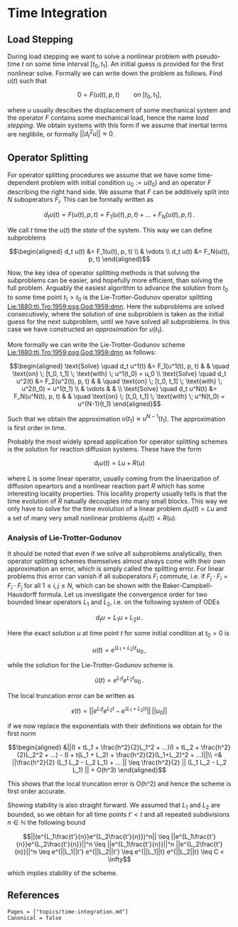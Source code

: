 # Time Integration

## Load Stepping

During load stepping we want to solve a nonlinear problem with pseudo-time $t$ on some time interval $[t_0, t_1]$. An initial guess is provided for the first nonlinear solve. Formally we can write down the problem as follows. Find $u(t)$ such that

```math
0 = F(u(t), p, t) \qquad \text{on} \; [t_0, t_1],
```

where $u$ usually descibes the displacement of some mechanical system and the operator $F$ contains some mechanical load, hence the name *load stepping*. We obtain systems with this form if we assume that inertial terms are neglibile, or formally $||d^2_tu|| \approx 0$.

## Operator Splitting

For operator splitting procedures we assume that we have some time-dependent problem with initial condition $u_0 := u(t_0)$ and an operator $F$ describing the right hand side. We assume that $F$ can be additively split into $N$ suboperators $F_i$. This can be formally written as

```math
d_t u(t) = F(u(t), p, t) = F_1(u(t), p, t) + ... + F_N(u(t), p, t) \, .
```

We call $t$ time the $u(t)$ the *state* of the system. This way we can define subproblems

```math
\begin{aligned}
    d_t u(t) &= F_1(u(t), p, t) \\
             & \vdots \\
    d_t u(t) &= F_N(u(t), p, t)
\end{aligned}
```

Now, the key idea of operator splitting methods is that solving the subproblems can be easier, and hopefully more efficient, than solving the full problem. Arguably the easiest algorithm to advance the solution from $t_0$ to some time point $t_1 > t_0$ is the Lie-Trotter-Godunov operator splitting [Lie:1880:tti,Tro:1959:psg,God:1959:dmn](@cite). Here the subproblems are solved consecutively, where the solution of one subproblem is taken as the initial guess for the next subproblem, until we have solved all subproblems. In this case we have constructed an _approximation_ for $u(t_1)$.

More formally we can write the Lie-Trotter-Godunov scheme [Lie:1880:tti,Tro:1959:psg,God:1959:dmn](@cite) as follows: 

```math
\begin{aligned}
    \text{Solve} \quad d_t u^1(t) &= F_1(u^1(t), p, t) & & \quad \text{on} \; [t_0, t_1] \; \text{with} \; u^1(t_0) = u_0 \\
    \text{Solve} \quad d_t u^2(t) &= F_2(u^2(t), p, t) & & \quad \text{on} \; [t_0, t_1] \; \text{with} \; u^2(t_0) = u^1(t_1) \\
             & \vdots & & \\
    \text{Solve} \quad d_t u^N(t) &= F_N(u^N(t), p, t) & & \quad \text{on} \; [t_0, t_1] \; \text{with} \; u^N(t_0) = u^{N-1}(t_1)
\end{aligned}
```
Such that we obtain the approximation $u(t_1) \approx u^{N-1}(t_1)$. The approximation is first order in time.


Probably the most widely spread application for operator splitting schemes is the solution for reaction diffusion systems. These have the form

```math
d_t u(t) = Lu + R(u)
```

where $L$ is some linear operator, usually coming from the linaerization of diffusion opeartors and a nonlinear reaction part $R$ which has some interesting locality properties. This locallity property usually tells is that the time evolution of $R$ natually decouples into many small blocks. This way we only have to solve for the time evolution of a linear problem $d_t u(t) = Lu$ and a set of many very small nonlinear problems $d_t u(t) = R(u)$.

### Analysis of Lie-Trotter-Godunov

It should be noted that even if we solve all subproblems analytically, then operator splitting schemes themselves almost always come with their own approximation an error, which is simply called the splitting error. For linear problems this error can vanish if all suboperators $F_i$ commute, i.e. if $F_j \cdot F_i = F_i \cdot F_j$ for all $1 \leq i,j \leq N$, which can be shown with the Baker-Campbell-Hausdorff formula. Let us investigate the convergence order for two bounded linear operators $L_1$ and $L_2$, i.e. on the following system of ODEs

```math
d_t u = L_1 u + L_2 u \, .
```

Here the exact solution $u$ at time point $t$ for some initial condition at $t_0 = 0$ is

```math
u(t) = e^{(L_1 + L_2)t} u_0 \, ,
```

while the solution for the Lie-Trotter-Godunov scheme is

```math
\tilde{u}(t) = e^{L_1t}e^{L_2t} u_0 \, .
```

The local truncation error can be written as

```math
\epsilon(t) = ||e^{L_1t}e^{L_2t} - e^{(L_1 + L_2)t}|| \, ||u_0||
```

if we now replace the exponentials with their definitions we obtain for the first norm

```math
\begin{aligned}
&||(I + tL_1 + \frac{h^2}{2}L_1^2 + ...)(I + tL_2 + \frac{h^2}{2}L_2^2 + ...) - (I + t(L_1 + L_2) + \frac{h^2}{2}(L_1+L_2)^2 + ...)||\\ 
=& ||\frac{h^2}{2} (L_1 L_2 - L_2 L_1) + ... || \leq \frac{h^2}{2} || (L_1 L_2 - L_2 L_1) || + O(h^3)
\end{aligned}
```

This shows that the local truncation error is O(h^2) and hence the scheme is first order accurate.

Showing stability is also straight forward. We assumed that $L_1$ and $L_2$ are bounded, so we obtain for all time points $t' < t$ and all repeated subdivisions $n \in \mathbb{N}$ the following bound

```math
||(e^{L_1\frac{t'}{n}}e^{L_2\frac{t'}{n}})^n||
\leq ||e^{L_1\frac{t'}{n}}e^{L_2\frac{t'}{n}}||^n
\leq ||e^{L_1\frac{t'}{n}}||^n ||e^{L_2\frac{t'}{n}}||^n
\leq e^{||L_1||t'} e^{||L_2||t'}
\leq e^{||L_1||t} e^{||L_2||t}
\leq C < \infty
```

which implies stability of the scheme.

## References

```@bibliography
Pages = ["topics/time-integration.md"]
Canonical = false
```
